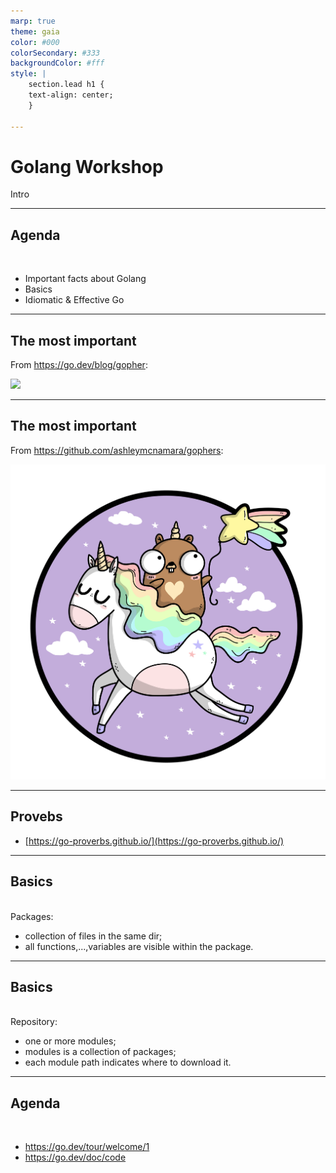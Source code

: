 ```yaml
---
marp: true
theme: gaia
color: #000
colorSecondary: #333
backgroundColor: #fff
style: |
    section.lead h1 {
    text-align: center;
    }

---
```

<!-- _class: lead -->
# Golang Workshop

Intro

---
<!-- _class: lead -->
## Agenda
<br />

- Important facts about Golang
- Basics
- Idiomatic &amp; Effective Go

---
<!-- _class: lead -->
## The most important

From https://go.dev/blog/gopher:

![](https://go.dev/blog/gopher/header.jpg)



---
<!-- _class: lead -->
## The most important

From https://github.com/ashleymcnamara/gophers:

![](https://raw.githubusercontent.com/ashleymcnamara/gophers/master/Unicorn_Gopher.png)

---
<!-- _class: lead -->
## Provebs

- [https://go-proverbs.github.io/](https://go-proverbs.github.io/)

---
<!-- _class: lead -->
## Basics
<br />
Packages:

- collection of files in the same dir;
- all functions,...,variables are visible within the package.

---
<!-- _class: lead -->
## Basics
<br />
Repository:

- one or more modules;
- modules is a collection of packages;
- each module path indicates where to download it.

---
<!-- _class: lead -->
## Agenda
<br />

- https://go.dev/tour/welcome/1
- https://go.dev/doc/code
